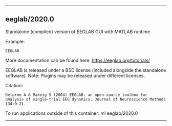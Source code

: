 
----------------------------------
## eeglab/2020.0 ##
Standalone (compiled) version of EEGLAB GUI with MATLAB runtime

Example:
```
EEGLAB
```

More documentation can be found here: https://eeglab.org/tutorials/

EEGLAB is released under a BSD license (included alongside the standalone software). 
Note: Plugins may be released under different licenses.

Citation:
```
Delorme A & Makeig S (2004) EEGLAB: an open-source toolbox for analysis of single-trial EEG dynamics, Journal of Neuroscience Methods 134:9-21.
```

To run applications outside of this container: ml eeglab/2020.0

----------------------------------
